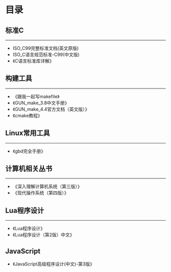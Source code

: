 # **目录**

## 标准C

---

* ISO_C99完整标准文档(英文原版)
* ISO_C语言规范标准-C99(中文版)
* 《C语言标准库详解》



## 构建工具

---

* 《跟我一起写makefile》
* 《GUN_make_3.8中文手册》
* 《GUN_make_4.4官方文档（英文版）》
* 《cmake教程》



## Linux常用工具

---

* 《gbd完全手册》



## 计算机相关丛书

---

* 《深入理解计算机系统（第三版）》
* 《现代操作系统（第四版）》



## Lua程序设计

---

* 《Lua程序设计》
* 《Lua程序设计（第2版）中文》



## JavaScript

* 《JavaScript高级程序设计(中文)-第3版》
